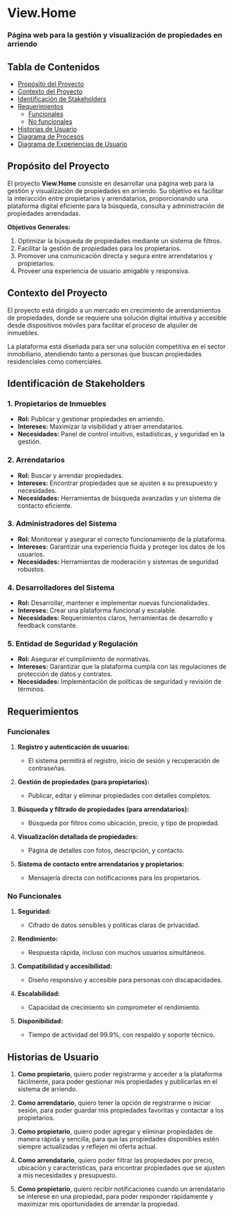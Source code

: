 # View.Home

### Página web para la gestión y visualización de propiedades en arriendo

## Tabla de Contenidos

- [Propósito del Proyecto](#proposito-del-proyecto)
- [Contexto del Proyecto](#contexto-del-proyecto)
- [Identificación de Stakeholders](#identificacion-de-stakeholders)
- [Requerimientos](#requerimientos)
  - [Funcionales](#funcionales)
  - [No funcionales](#no-funcionales)
- [Historias de Usuario](#historias-de-usuario)
- [Diagrama de Procesos](#diagrama-de-procesos)
- [Diagrama de Experiencias de Usuario](#diagrama-de-experiencias-de-usuario)

## Propósito del Proyecto

El proyecto **View.Home** consiste en desarrollar una página web para la gestión y visualización de propiedades en arriendo. Su objetivo es facilitar la interacción entre propietarios y arrendatarios, proporcionando una plataforma digital eficiente para la búsqueda, consulta y administración de propiedades arrendadas.

**Objetivos Generales:**
1. Optimizar la búsqueda de propiedades mediante un sistema de filtros.
2. Facilitar la gestión de propiedades para los propietarios.
3. Promover una comunicación directa y segura entre arrendatarios y propietarios.
4. Proveer una experiencia de usuario amigable y responsiva.

## Contexto del Proyecto

El proyecto está dirigido a un mercado en crecimiento de arrendamientos de propiedades, donde se requiere una solución digital intuitiva y accesible desde dispositivos móviles para facilitar el proceso de alquiler de inmuebles.

La plataforma está diseñada para ser una solución competitiva en el sector inmobiliario, atendiendo tanto a personas que buscan propiedades residenciales como comerciales.

## Identificación de Stakeholders

### 1. Propietarios de Inmuebles
- **Rol:** Publicar y gestionar propiedades en arriendo.
- **Intereses:** Maximizar la visibilidad y atraer arrendatarios.
- **Necesidades:** Panel de control intuitivo, estadísticas, y seguridad en la gestión.

### 2. Arrendatarios
- **Rol:** Buscar y arrendar propiedades.
- **Intereses:** Encontrar propiedades que se ajusten a su presupuesto y necesidades.
- **Necesidades:** Herramientas de búsqueda avanzadas y un sistema de contacto eficiente.

### 3. Administradores del Sistema
- **Rol:** Monitorear y asegurar el correcto funcionamiento de la plataforma.
- **Intereses:** Garantizar una experiencia fluida y proteger los datos de los usuarios.
- **Necesidades:** Herramientas de moderación y sistemas de seguridad robustos.

### 4. Desarrolladores del Sistema
- **Rol:** Desarrollar, mantener e implementar nuevas funcionalidades.
- **Intereses:** Crear una plataforma funcional y escalable.
- **Necesidades:** Requerimientos claros, herramientas de desarrollo y feedback constante.

### 5. Entidad de Seguridad y Regulación
- **Rol:** Asegurar el cumplimiento de normativas.
- **Intereses:** Garantizar que la plataforma cumpla con las regulaciones de protección de datos y contratos.
- **Necesidades:** Implementación de políticas de seguridad y revisión de términos.

## Requerimientos

### Funcionales

1. **Registro y autenticación de usuarios:**
   - El sistema permitirá el registro, inicio de sesión y recuperación de contraseñas.

2. **Gestión de propiedades (para propietarios):**
   - Publicar, editar y eliminar propiedades con detalles completos.

3. **Búsqueda y filtrado de propiedades (para arrendatarios):**
   - Búsqueda por filtros como ubicación, precio, y tipo de propiedad.

4. **Visualización detallada de propiedades:**
   - Página de detalles con fotos, descripción, y contacto.

5. **Sistema de contacto entre arrendatarios y propietarios:**
   - Mensajería directa con notificaciones para los propietarios.

### No Funcionales

1. **Seguridad:**
   - Cifrado de datos sensibles y políticas claras de privacidad.

2. **Rendimiento:**
   - Respuesta rápida, incluso con muchos usuarios simultáneos.

3. **Compatibilidad y accesibilidad:**
   - Diseño responsivo y accesible para personas con discapacidades.

4. **Escalabilidad:**
   - Capacidad de crecimiento sin comprometer el rendimiento.

5. **Disponibilidad:**
   - Tiempo de actividad del 99.9%, con respaldo y soporte técnico.
     
## Historias de Usuario

1. **Como propietario**, quiero poder registrarme y acceder a la plataforma fácilmente, para poder gestionar mis propiedades y publicarlas en el sistema de arriendo.

2. **Como arrendatario**, quiero tener la opción de registrarme o iniciar sesión, para poder guardar mis propiedades favoritas y contactar a los propietarios.

3. **Como propietario**, quiero poder agregar y eliminar propiedades de manera rápida y sencilla, para que las propiedades disponibles estén siempre actualizadas y reflejen mi oferta actual.

4. **Como arrendatario**, quiero poder filtrar las propiedades por precio, ubicación y características, para encontrar propiedades que se ajusten a mis necesidades y presupuesto.

5. **Como propietario**, quiero recibir notificaciones cuando un arrendatario se interese en una propiedad, para poder responder rápidamente y maximizar mis oportunidades de arrendar la propiedad.

